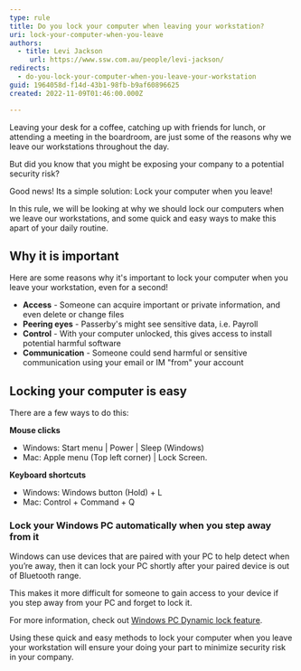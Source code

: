 ```yaml
---
type: rule
title: Do you lock your computer when leaving your workstation?
uri: lock-your-computer-when-you-leave
authors:
  - title: Levi Jackson
     url: https://www.ssw.com.au/people/levi-jackson/
redirects:
  - do-you-lock-your-computer-when-you-leave-your-workstation
guid: 1964058d-f14d-43b1-98fb-b9af60896625
created: 2022-11-09T01:46:00.000Z

---
```


Leaving your desk for a coffee, catching up with friends for lunch, or attending a meeting in the boardroom, are just some of the reasons why we leave our workstations throughout the day.  

But did you know that you might be exposing your company to a potential security risk?

Good news! Its a simple solution: Lock your computer when you leave!

In this rule, we will be looking at why we should lock our computers when we leave our workstations, and some quick and easy ways to make this apart of your daily routine.

## Why it is important

Here are some reasons why it's important to lock your computer when you leave your workstation, even for a second!

* **Access** - Someone can acquire important or private information, and even delete or change files
* **Peering eyes** - Passerby's might see sensitive data, i.e. Payroll
* **Control** - With your computer unlocked, this gives access to install potential harmful software
* **Communication** - Someone could send harmful or sensitive communication using your email or IM "from" your account

## Locking your computer is easy

There are a few ways to do this:

**Mouse clicks**

* Windows: Start menu | Power | Sleep (Windows)
* Mac: Apple menu (Top left corner) | Lock Screen.

**Keyboard shortcuts**

* Windows: Windows button (Hold) + L
* Mac: Control + Command + Q

### Lock your Windows PC automatically when you step away from it

Windows can use devices that are paired with your PC to help detect when you’re away, then it can lock your PC shortly after your paired device is out of Bluetooth range.

This makes it more difficult for someone to gain access to your device if you step away from your PC and forget to lock it.

For more information, check out [Windows PC Dynamic lock feature](https://support.microsoft.com/en-us/windows/lock-your-windows-pc-automatically-when-you-step-away-from-it-d0a5f536-74ac-0859-820a-4140dac9fcaf#Category=Windows_11).

Using these quick and easy methods to lock your computer when you leave your workstation will ensure your doing your part to minimize security risk in your company.
